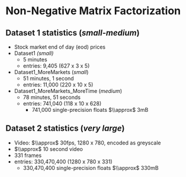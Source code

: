 # Non-Negative Matrix Factorization

## Dataset 1 statistics (*small-medium*)
- Stock market end of day (eod) prices
- Dataset1 *(small)*
  - 5 minutes
  - entries: 9,405 (627 x 3 x 5)
- Dataset1_MoreMarkets (*small*)
  - 51 minutes, 1 second
  - entries: 11,000 (220 x 10 x 5)
- Dataset1_MoreMarkets_MoreTime (*medium*)
  - 78 minutes, 51 seconds
  - entries: 741,040 (118 x 10 x 628)
    - 741,000 single-precision floats $\\approx$ 3mB

## Dataset 2 statistics (*very large*)
- Video: $\\approx$ 30fps, 1280 x 780, encoded as greyscale
- $\\approx$ 10 second video
- 331 frames
- entries: 330,470,400 (1280 x 780 x 331) 
  - 330,470,400 single-precision floats $\\approx$ 330mB